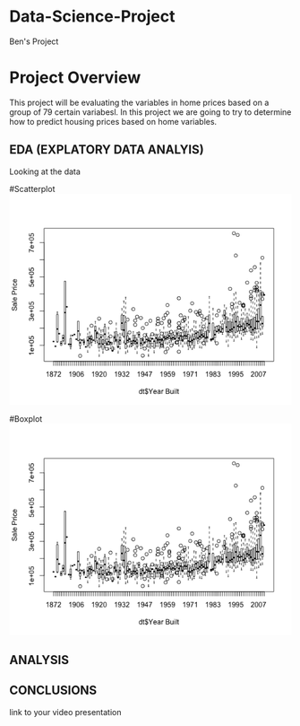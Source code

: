 # Data-Science-Project
Ben's Project

# Project Overview
This project will be evaluating the variables in home prices based on a group of 79 certain variabesl. In this project we are going to try to determine how to predict housing prices based on home variables. 

## EDA (EXPLATORY DATA ANALYIS)
Looking at the data

#Scatterplot
![](https://github.com/bjt4080/Data-Science-Project/blob/master/Boxplot.png)


#Boxplot
![Boxer](https://github.com/bjt4080/Data-Science-Project/blob/master/Boxplot.png)


## ANALYSIS

## CONCLUSIONS
link to your video presentation

